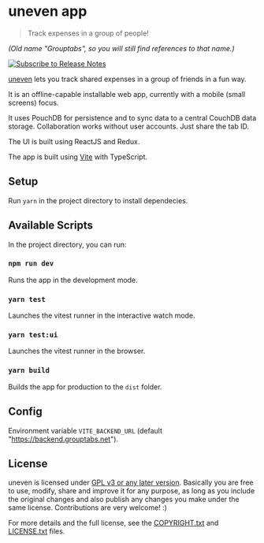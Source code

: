 # uneven app

> Track expenses in a group of people!

_(Old name "Grouptabs", so you will still find references to that name.)_

[![Subscribe to Release Notes](https://release-notes.com/badges/v1.svg)](https://release-notes.com/@xMartin/Grouptabs)

[uneven](https://getuneven.com/) lets you track shared expenses in a group of friends in a fun way.

It is an offline-capable installable web app, currently with a mobile (small screens) focus.

It uses PouchDB for persistence and to sync data to a central CouchDB data storage. Collaboration works without user accounts. Just share the tab ID.

The UI is built using ReactJS and Redux.

The app is built using [Vite](https://github.com/vitejs/vite-plugin-react/blob/main/packages/plugin-react/README.md) with TypeScript.

## Setup

Run `yarn` in the project directory to install dependecies.

## Available Scripts

In the project directory, you can run:

### `npm run dev`

Runs the app in the development mode.

### `yarn test`

Launches the vitest runner in the interactive watch mode.

### `yarn test:ui`

Launches the vitest runner in the browser.

### `yarn build`

Builds the app for production to the `dist` folder.

## Config

Environment variable `VITE_BACKEND_URL` (default "https://backend.grouptabs.net").

## License

uneven is licensed under [GPL v3 or any later version](<https://tldrlegal.com/license/gnu-general-public-license-v3-(gpl-3)>). Basically you are free to use, modify, share and improve it for any purpose, as long as you include the original changes and also publish any changes you make under the same license. Contributions are very welcome! :)

For more details and the full license, see the [COPYRIGHT.txt](COPYRIGHT.txt) and [LICENSE.txt](LICENSE.txt) files.

